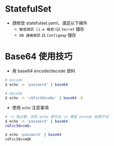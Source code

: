 # StatefulSet

* 請修改 statefulset.yaml，滿足以下條件
    * `敏感資訊 (i.e 帳密)`以 `Secret` 儲存
    * `DB 連線資訊` 以 `Configmap` 儲存 

# Base64 使用技巧

* 用 base64 encode/decode 資料 
```bash
# encode 
$ echo -n 'password' | base64

# decode
$ echo -n 'cGFzc3dvcmQ=' | base64 -D
```

* 使用 `echo` 注意事項

```bash
# -n 為必要，否則 echo 會印出 \n 導致 encode 結果不同
$ echo -n 'password' | base64
cGFzc3dvcmQ=

$ echo 'password' | base64
cGFzc3dvcmQK
```